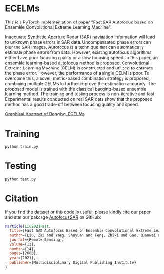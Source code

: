 # ECELMs

This is a PyTorch implementation of paper "Fast SAR Autofocus based on Ensemble Convolutional Extreme Learning Machine".

Inaccurate Synthetic Aperture Radar (SAR) navigation information will lead to unknown phase errors in SAR data. Uncompensated phase errors can blur the SAR images. Autofocus is a technique that can automatically estimate phase errors from data. However, existing autofocus algorithms either have poor focusing quality or a slow focusing speed. In this paper, an ensemble learning-based autofocus method is proposed. Convolutional Extreme Learning Machine (CELM) is constructed and utilized to estimate the phase error. However, the performance of a single CELM is poor. To overcome this, a novel, metric-based combination strategy is proposed, combining multiple CELMs to further improve the estimation accuracy. The proposed model is trained with the classical bagging-based ensemble learning method. The training and testing process is non-iterative and fast. Experimental results conducted on real SAR data show that the proposed method has a good trade-off between focusing quality and speed.

[Graphical  Abstract of Bagging-ECELMs](./GraphicalAbstractBaggingECELMs.png)

# Training

```
python train.py
```

# Testing

```
python test.py
```

# Citation

If you find the dataset or this code is useful, please kindly cite our paper and star our pakcage [AutofocusSAR](https://github.com/aisari/AutofocusSAR) on GitHub:

```bib
@article{Liu2021Fast,
  title={Fast SAR Autofocus Based on Ensemble Convolutional Extreme Learning Machine},
  author={Liu, Zhi and Yang, Shuyuan and Feng, Zhixi and Gao, Quanwei and Wang, Min},
  journal={Remote Sensing},
  volume={13},
  number={14},
  pages={2683},
  year={2021},
  publisher={Multidisciplinary Digital Publishing Institute}
}
```


